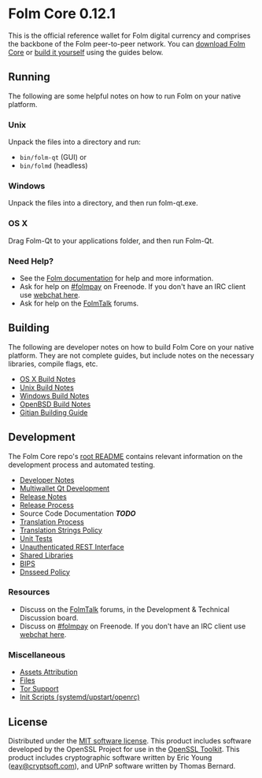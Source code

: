 Folm Core 0.12.1
=====================

This is the official reference wallet for Folm digital currency and comprises the backbone of the Folm peer-to-peer network. You can [download Folm Core](https://www.folm.org/downloads/) or [build it yourself](#building) using the guides below.

Running
---------------------
The following are some helpful notes on how to run Folm on your native platform.

### Unix

Unpack the files into a directory and run:

- `bin/folm-qt` (GUI) or
- `bin/folmd` (headless)

### Windows

Unpack the files into a directory, and then run folm-qt.exe.

### OS X

Drag Folm-Qt to your applications folder, and then run Folm-Qt.

### Need Help?

* See the [Folm documentation](https://folmpay.atlassian.net/wiki/display/DOC)
for help and more information.
* Ask for help on [#folmpay](http://webchat.freenode.net?channels=folmpay) on Freenode. If you don't have an IRC client use [webchat here](http://webchat.freenode.net?channels=folmpay).
* Ask for help on the [FolmTalk](https://folmtalk.org/) forums.

Building
---------------------
The following are developer notes on how to build Folm Core on your native platform. They are not complete guides, but include notes on the necessary libraries, compile flags, etc.

- [OS X Build Notes](build-osx.md)
- [Unix Build Notes](build-unix.md)
- [Windows Build Notes](build-windows.md)
- [OpenBSD Build Notes](build-openbsd.md)
- [Gitian Building Guide](gitian-building.md)

Development
---------------------
The Folm Core repo's [root README](/README.md) contains relevant information on the development process and automated testing.

- [Developer Notes](developer-notes.md)
- [Multiwallet Qt Development](multiwallet-qt.md)
- [Release Notes](release-notes.md)
- [Release Process](release-process.md)
- Source Code Documentation ***TODO***
- [Translation Process](translation_process.md)
- [Translation Strings Policy](translation_strings_policy.md)
- [Unit Tests](unit-tests.md)
- [Unauthenticated REST Interface](REST-interface.md)
- [Shared Libraries](shared-libraries.md)
- [BIPS](bips.md)
- [Dnsseed Policy](dnsseed-policy.md)

### Resources
* Discuss on the [FolmTalk](https://folmtalk.org/) forums, in the Development & Technical Discussion board.
* Discuss on [#folmpay](http://webchat.freenode.net/?channels=folmpay) on Freenode. If you don't have an IRC client use [webchat here](http://webchat.freenode.net/?channels=folmpay).

### Miscellaneous
- [Assets Attribution](assets-attribution.md)
- [Files](files.md)
- [Tor Support](tor.md)
- [Init Scripts (systemd/upstart/openrc)](init.md)

License
---------------------
Distributed under the [MIT software license](http://www.opensource.org/licenses/mit-license.php).
This product includes software developed by the OpenSSL Project for use in the [OpenSSL Toolkit](https://www.openssl.org/). This product includes
cryptographic software written by Eric Young ([eay@cryptsoft.com](mailto:eay@cryptsoft.com)), and UPnP software written by Thomas Bernard.
